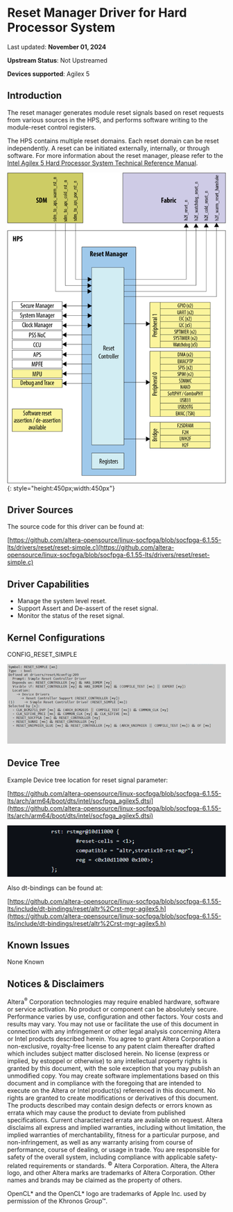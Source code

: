 # **Reset Manager Driver for Hard Processor System**

Last updated: **November 01, 2024** 

**Upstream Status**: Not Upstreamed

**Devices supported**: Agilex 5

## **Introduction**

The reset manager generates module reset signals based on reset requests from various sources in the HPS, and performs software writing to the module-reset control registers.

The HPS contains multiple reset domains. Each reset domain can be reset
independently. A reset can be initiated externally, internally, or through software.  For more information about the reset manager, please refer to the [Intel Agilex 5 Hard Processor System Technical Reference Manual](https://www.intel.com/content/www/us/en/docs/programmable/814346).

![reset_manager_diagram](images/A5_RSTMGR_block_diagram.png){: style="height:450px;width:450px"}

## **Driver Sources**

The source code for this driver can be found at:

[https://github.com/altera-opensource/linux-socfpga/blob/socfpga-6.1.55-lts/drivers/reset/reset-simple.c](https://github.com/altera-opensource/linux-socfpga/blob/socfpga-6.1.55-lts/drivers/reset/reset-simple.c)

## **Driver Capabilities**

* Manage the system level reset.
* Support Assert and De-assert of the reset signal.
* Monitor the status of the reset signal.

## **Kernel Configurations**

CONFIG_RESET_SIMPLE

![reset_manager_config_path](images/reset_manager_config_path.png)

## **Device Tree**

Example Device tree location for reset signal parameter:

[https://github.com/altera-opensource/linux-socfpga/blob/socfpga-6.1.55-lts/arch/arm64/boot/dts/intel/socfpga_agilex5.dtsi](https://github.com/altera-opensource/linux-socfpga/blob/socfpga-6.1.55-lts/arch/arm64/boot/dts/intel/socfpga_agilex5.dtsi)

![reset_manager_device_tree](images/reset_manager_device_tree_1.png)

Also dt-bindings can be found at:

[https://github.com/altera-opensource/linux-socfpga/blob/socfpga-6.1.55-lts/include/dt-bindings/reset/altr%2Crst-mgr-agilex5.h](https://github.com/altera-opensource/linux-socfpga/blob/socfpga-6.1.55-lts/include/dt-bindings/reset/altr%2Crst-mgr-agilex5.h)

## **Known Issues**

None Known

## Notices & Disclaimers

Altera<sup>&reg;</sup> Corporation technologies may require enabled hardware, software or service activation.
No product or component can be absolutely secure. 
Performance varies by use, configuration and other factors.
Your costs and results may vary. 
You may not use or facilitate the use of this document in connection with any infringement or other legal analysis concerning Altera or Intel products described herein. You agree to grant Altera Corporation a non-exclusive, royalty-free license to any patent claim thereafter drafted which includes subject matter disclosed herein.
No license (express or implied, by estoppel or otherwise) to any intellectual property rights is granted by this document, with the sole exception that you may publish an unmodified copy. You may create software implementations based on this document and in compliance with the foregoing that are intended to execute on the Altera or Intel product(s) referenced in this document. No rights are granted to create modifications or derivatives of this document.
The products described may contain design defects or errors known as errata which may cause the product to deviate from published specifications.  Current characterized errata are available on request.
Altera disclaims all express and implied warranties, including without limitation, the implied warranties of merchantability, fitness for a particular purpose, and non-infringement, as well as any warranty arising from course of performance, course of dealing, or usage in trade.
You are responsible for safety of the overall system, including compliance with applicable safety-related requirements or standards. 
<sup>&copy;</sup> Altera Corporation.  Altera, the Altera logo, and other Altera marks are trademarks of Altera Corporation.  Other names and brands may be claimed as the property of others. 

OpenCL* and the OpenCL* logo are trademarks of Apple Inc. used by permission of the Khronos Group™. 